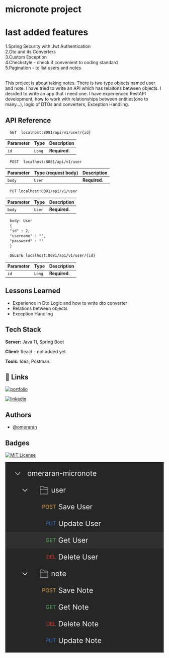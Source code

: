 # micronote project

# last added features
1.Spring Security with Jwt Authentication<br>
2.Dto and its Converters<br>
3.Custom Exception<br>
4.Checkstyle - check if convenient to coding standard<br>
5.Pagination - to list users and notes<br><br>

This project is about taking notes. There is two type objects named user and note.
I have tried to write an API which has relaitons between objects. I decided to write an app that i need one.
I have experienced RestAPI development, how to work with relationships between entities(one to many...), logic of DTOs and converters, Exception Handling. 

## API Reference

```http
  GET  localhost:8081/api/v1/user/{id}
```

| Parameter | Type     | Description                |
| :-------- | :------- | :------------------------- |
| `id` | `Long` | **Required**.|


```http
  POST  localhost:8081/api/v1/user
```
| Parameter | Type (request body)     | Description                |
| :-------- | :------- | :------------------------- |
| `body` | `User` | **Required**.|

```http
  PUT localhost:8081/api/v1/user
```

| Parameter | Type     | Description                       |
| :-------- | :------- | :-------------------------------- |
| `body`      | `User` | **Required**.|

```http
  body: User
  {
  "id" : 2,
  "username" : "",
  "password" : ""
  }
```

```http
  DELETE localhost:8081/api/v1/user/{id}
```

| Parameter | Type     | Description                       |
| :-------- | :------- | :-------------------------------- |
| `id`      | `Long` | **Required**.|

## Lessons Learned

- Experience in Dto Logic and how to write dto converter 
- Relations between objects
- Exception Handling

## Tech Stack

**Server:** Java 11, Spring Boot

**Client:** React - not added yet.

**Tools:** Idea, Postman.





## 🔗 Links
[![portfolio](https://img.shields.io/badge/omeraran_cv-000?style=for-the-badge&logo=&logoColor=white)](https://omeraran.github.io/) 

[![linkedin](https://img.shields.io/badge/linkedin-0A66C2?style=for-the-badge&logo=linkedin&logoColor=white)](https://www.linkedin.com/in/omeraran)

## Authors

- [@omeraran](https://www.github.com/omeraran)


## Badges
[![MIT License](https://img.shields.io/badge/License-MIT-green.svg)](https://choosealicense.com/licenses/mit/)

![omeraran](https://github.com/OmerAran/micronote/blob/main/Screenshot%202023-02-05%20at%2016.05.34.png)


